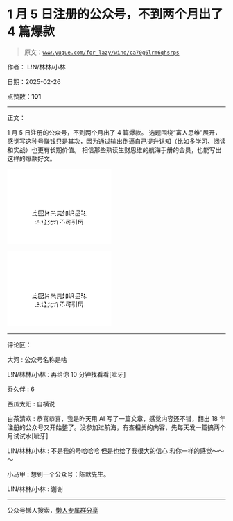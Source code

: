 # 1 月 5 日注册的公众号，不到两个月出了 4 篇爆款

> 原文：[`www.yuque.com/for_lazy/wind/ca70g6lrm6qhsrps`](https://www.yuque.com/for_lazy/wind/ca70g6lrm6qhsrps)

作者： L!N/林林/小林

日期：2025-02-26

点赞数：**101**

* * *

正文：

1 月 5 日注册的公众号，不到两个月出了 4 篇爆款。
选题围绕“富人思维”展开，感觉写这种号赚钱只是其次，因为通过输出倒逼自己提升认知（比如多学习、阅读和实战）也更有长期价值。
相信那些熟读生财思维的航海手册的会员，也能写出这样的爆款好文。

![](img/7c1635cb18bbe274a17ae8580501c374.png "None")

![](img/2ea5498a1f01b981564677f55872d9ab.png "None")

* * *

评论区：

大河 : 公众号名称是啥

L!N/林林/小林 : 再给你 10 分钟找看看[呲牙]

乔久伴 : 6

西瓜太阳 : 自横说

白茶清欢 : 恭喜恭喜，我是昨天用 AI 写了一篇文章，感觉内容还不错，翻出 18 年注册的公众号又开始整了。没参加过航海，有查相关的内容，先每天发一篇搞两个月试试水[呲牙]

L!N/林林/小林 : 不是我的号哈哈哈 但是也给了我很大的信心 和你一样的感觉～～～

小马甲 : 想到一个公众号：陈默先生。

L!N/林林/小林 : 谢谢

* * *

公众号懒人搜索，[懒人专属群分享](https://lazybook.fun/#/blog/group)